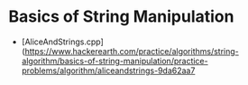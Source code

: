# Basics of String Manipulation
  - [AliceAndStrings.cpp](https://www.hackerearth.com/practice/algorithms/string-algorithm/basics-of-string-manipulation/practice-problems/algorithm/aliceandstrings-9da62aa7
